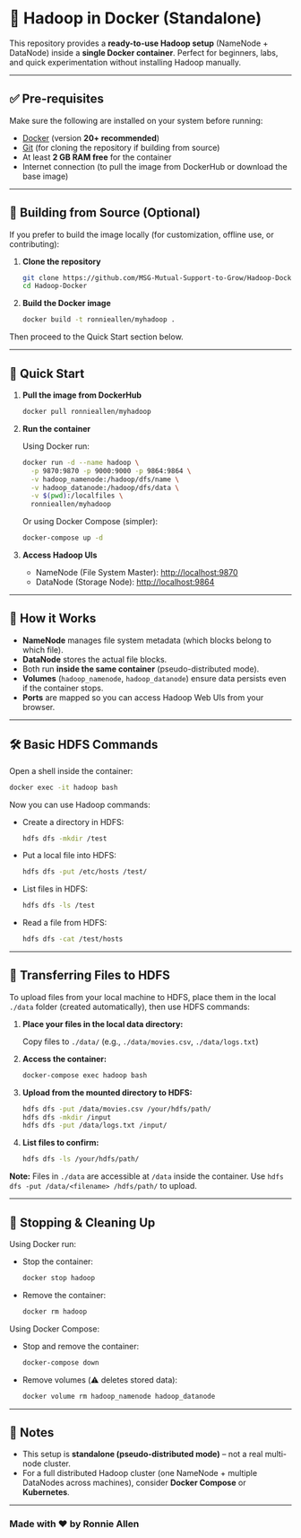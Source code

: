 
# 📘 Hadoop in Docker (Standalone)

This repository provides a **ready-to-use Hadoop setup** (NameNode + DataNode) inside a **single Docker container**.
Perfect for beginners, labs, and quick experimentation without installing Hadoop manually.

---

## ✅ Pre-requisites

Make sure the following are installed on your system before running:

* [Docker](https://docs.docker.com/get-docker/) (version **20+ recommended**)
* [Git](https://git-scm.com/) (for cloning the repository if building from source)
* At least **2 GB RAM free** for the container
* Internet connection (to pull the image from DockerHub or download the base image)

---

## 🔧 Building from Source (Optional)

If you prefer to build the image locally (for customization, offline use, or contributing):

1. **Clone the repository**

   ```bash
   git clone https://github.com/MSG-Mutual-Support-to-Grow/Hadoop-Docker.git
   cd Hadoop-Docker
   ```

2. **Build the Docker image**

   ```bash
   docker build -t ronnieallen/myhadoop .
   ```

Then proceed to the Quick Start section below.

---

## 🚀 Quick Start

1. **Pull the image from DockerHub**

   ```bash
   docker pull ronnieallen/myhadoop
   ```

2. **Run the container**

   Using Docker run:

   ```bash
   docker run -d --name hadoop \
     -p 9870:9870 -p 9000:9000 -p 9864:9864 \
     -v hadoop_namenode:/hadoop/dfs/name \
     -v hadoop_datanode:/hadoop/dfs/data \
     -v $(pwd):/localfiles \
     ronnieallen/myhadoop
   ```

   Or using Docker Compose (simpler):

   ```bash
   docker-compose up -d
   ```

3. **Access Hadoop UIs**

   * NameNode (File System Master): [http://localhost:9870](http://localhost:9870)
   * DataNode (Storage Node): [http://localhost:9864](http://localhost:9864)

---

## 📂 How it Works

* **NameNode** manages file system metadata (which blocks belong to which file).
* **DataNode** stores the actual file blocks.
* Both run **inside the same container** (pseudo-distributed mode).
* **Volumes** (`hadoop_namenode`, `hadoop_datanode`) ensure data persists even if the container stops.
* **Ports** are mapped so you can access Hadoop Web UIs from your browser.

---

## 🛠️ Basic HDFS Commands

Open a shell inside the container:

```bash
docker exec -it hadoop bash
```

Now you can use Hadoop commands:

* Create a directory in HDFS:

  ```bash
  hdfs dfs -mkdir /test
  ```

* Put a local file into HDFS:

  ```bash
  hdfs dfs -put /etc/hosts /test/
  ```

* List files in HDFS:

  ```bash
  hdfs dfs -ls /test
  ```

* Read a file from HDFS:

  ```bash
  hdfs dfs -cat /test/hosts
  ```

---

## 💾 Transferring Files to HDFS

To upload files from your local machine to HDFS, place them in the local `./data` folder (created automatically), then use HDFS commands:

1. **Place your files in the local data directory:**

   Copy files to `./data/` (e.g., `./data/movies.csv`, `./data/logs.txt`)

2. **Access the container:**

   ```bash
   docker-compose exec hadoop bash
   ```

3. **Upload from the mounted directory to HDFS:**

   ```bash
   hdfs dfs -put /data/movies.csv /your/hdfs/path/
   hdfs dfs -mkdir /input
   hdfs dfs -put /data/logs.txt /input/
   ```

4. **List files to confirm:**

   ```bash
   hdfs dfs -ls /your/hdfs/path/
   ```

**Note:** Files in `./data` are accessible at `/data` inside the container. Use `hdfs dfs -put /data/<filename> /hdfs/path/` to upload.

---

## 🧹 Stopping & Cleaning Up

Using Docker run:

* Stop the container:

  ```bash
  docker stop hadoop
  ```

* Remove the container:

  ```bash
  docker rm hadoop
  ```

Using Docker Compose:

* Stop and remove the container:

  ```bash
  docker-compose down
  ```

* Remove volumes (⚠️ deletes stored data):

  ```bash
  docker volume rm hadoop_namenode hadoop_datanode
  ```

---

## 📌 Notes

* This setup is **standalone (pseudo-distributed mode)** – not a real multi-node cluster.
* For a full distributed Hadoop cluster (one NameNode + multiple DataNodes across machines), consider **Docker Compose** or **Kubernetes**.

---
### Made with ❤️ by Ronnie Allen
